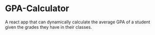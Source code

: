 # GPA-Calculator
A react app that can dynamically calculate the average GPA of a student given the grades they have in their classes.
